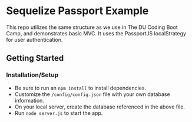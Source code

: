 # Sequelize Passport Example
This repo utilizes the same structure as we use in The DU Coding Boot Camp, and demonstrates basic MVC. It uses the PassportJS localStrategy for user authentication.

## Getting Started

### Installation/Setup

* Be sure to run an `npm install` to install dependencies.
* Customize the `/config/config.json` file with your own database information. 
* On your local server, create the database referenced in the above file.
* Run `node server.js` to start the app.